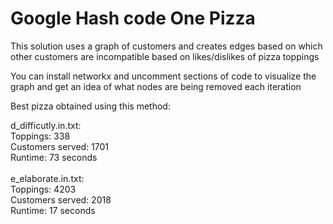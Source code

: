 # Google Hash code One Pizza

This solution uses a graph of customers and creates edges based on which other 
customers are incompatible based on likes/dislikes of pizza toppings

You can install networkx and uncomment sections of code to visualize 
the graph and get an idea of what nodes are being removed each iteration<br />

Best pizza obtained using this method:<br />

d_difficutly.in.txt:<br />
  Toppings: 338<br />
  Customers served: 1701<br />
  Runtime: 73 seconds<br />
  <br />
e_elaborate.in.txt:<br />
  Toppings: 4203<br />
  Customers served: 2018<br />
  Runtime: 17 seconds<br />
